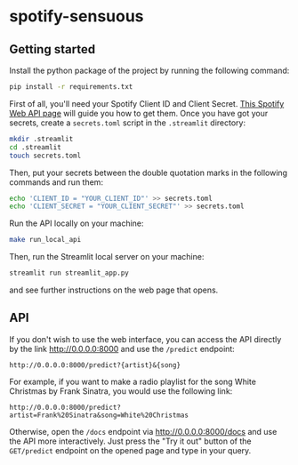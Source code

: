 # spotify-sensuous

## Getting started
Install the python package of the project by running the following command:
```zsh
pip install -r requirements.txt
```

First of all, you'll need your Spotify Client ID and Client Secret.
[This Spotify Web API page](https://developer.spotify.com/documentation/web-api/concepts/apps)
will guide you how to get them. Once you have got your secrets,
create a `secrets.toml` script in the `.streamlit` directory:
```zsh
mkdir .streamlit
cd .streamlit
touch secrets.toml
```

Then, put your secrets between the double quotation marks in the following
commands and run them:
```zsh
echo 'CLIENT_ID = "YOUR_CLIENT_ID"' >> secrets.toml
echo 'CLIENT_SECRET = "YOUR_CLIENT_SECRET"' >> secrets.toml
```

Run the API locally on your machine:
```zsh
make run_local_api
```

Then, run the Streamlit local server on your machine:
```zsh
streamlit run streamlit_app.py
```
and see further instructions on the web page that opens.

## API
If you don't wish to use the web interface, you can access the API directly
by the link http://0.0.0.0:8000 and use the `/predict` endpoint:
```
http://0.0.0.0:8000/predict?{artist}&{song}
```
For example, if you want to make a radio playlist for the song White Christmas
by Frank Sinatra, you would use the following link:
```
http://0.0.0.0:8000/predict?artist=Frank%20Sinatra&song=White%20Christmas
```

Otherwise, open the `/docs` endpoint via http://0.0.0.0:8000/docs and use the
API more interactively. Just press the "Try it out" button of the
`GET/predict` endpoint on the opened page and type in your query.
